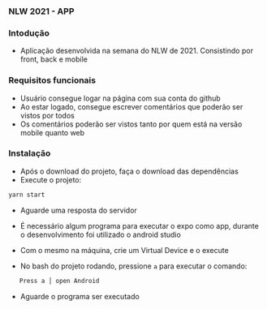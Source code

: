 ### NLW 2021 - APP

### Intodução

- Aplicação desenvolvida na semana do NLW de 2021. Consistindo por front, back e mobile

### Requisitos funcionais

- Usuário consegue logar na página com sua conta do github
- Ao estar logado, consegue escrever comentários que poderão ser vistos por todos
- Os comentários poderão ser vistos tanto por quem está na versão mobile quanto web

### Instalação

- Após o download do projeto, faça o download das dependências 
- Execute o projeto:

```bash
yarn start
```
- Aguarde uma resposta do servidor

- É necessário algum programa para executar o expo como app, durante o desenvolvimento foi utilizado o android studio

- Com o mesmo na máquina, crie um Virtual Device e o execute

- No bash do projeto rodando, pressione ```a``` para executar o comando:

```bash
   Press a │ open Android
```

- Aguarde o programa ser executado


